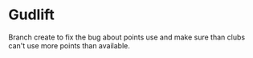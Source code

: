 # Gudlift

Branch create to fix the bug about points use and make sure than clubs can't use more points than available.
